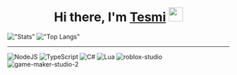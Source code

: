 <h1 align="center">Hi there, I'm <a href="https://daniilshat.ru/" target="_blank">Tesmi</a> 
<img src="https://github.com/blackcater/blackcater/raw/main/images/Hi.gif" height="32"/></h1>

!["Stats"](https://github-readme-stats.vercel.app/api?username=Tesmi-Develop\&rank_icon=github)
!["Top Langs"](https://github-readme-stats.vercel.app/api/top-langs/?username=Tesmi-Develop\&layout=donut)

---

![NodeJS](https://img.shields.io/badge/node.js-6DA55F?style=for-the-badge&logo=node.js&logoColor=white)
![TypeScript](https://img.shields.io/badge/typescript-%23007ACC.svg?style=for-the-badge&logo=typescript&logoColor=white)
![C#](https://img.shields.io/badge/c%23-%23239120.svg?style=for-the-badge&logo=csharp&logoColor=white)
![Lua](https://img.shields.io/badge/lua-%232C2D72.svg?style=for-the-badge&logo=lua&logoColor=white)
![roblox-studio](https://img.shields.io/badge/Roblox%20Studio-00A2FF.svg?style=for-the-badge&logo=Roblox-Studio&logoColor=white)
![game-maker-studio-2](https://img.shields.io/badge/Gamemaker-000000.svg?style=for-the-badge&logo=Gamemaker&logoColor=white)
